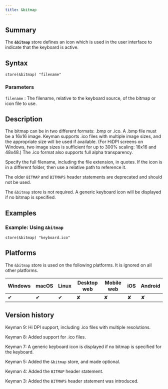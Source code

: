 ```yaml
---
title: &bitmap
---
```

  
## Summary

The **`&bitmap`** store defines an icon which is used in the user
interface to indicate that the keyboard is active.

## Syntax

```
store(&bitmap) "filename"
```

### Parameters

`filename`
:   The filename, relative to the keyboard source, of the bitmap or icon
    file to use.

## Description

The bitmap can be in two different formats: .bmp or .ico. A .bmp file
must be a 16x16 image. Keyman supports .ico files with multiple image
sizes, and the appropriate size will be used if available. (For HiDPI
screens on Windows, two image sizes is sufficient for up to 300%
scaling: 16x16 and 48x48.) The .ico format also supports full alpha
transparency.

Specify the full filename, including the file extension, in quotes. If
the icon is in a different folder, then use a relative path to reference
it.

The older `BITMAP` and `BITMAPS` header statements are deprecated and
should not be used.

The `&bitmap` store is not required. A generic keyboard icon will be
displayed if no bitmap is specified.

## Examples

### Example: Using `&bitmap`

```
store(&bitmap) "keyboard.ico"
```

## Platforms

The `&bitmap` store is used on the following platforms. It is ignored on
all other platforms.

| Windows | macOS | Linux | Desktop web | Mobile web | iOS | Android |
|---------|-------|-------|-------------|------------|-----|---------|
| ✔       | ✔     | ✔     | ✘           | ✘          | ✘   | ✘       |

## Version history

Keyman 9: Hi DPI support, including .ico files with multiple
resolutions.

Keyman 8: Added support for .ico files.

Keyman 7: A generic keyboard icon is displayed if no bitmap is specified
for the keyboard.

Keyman 5: Added the `&bitmap` store, and made optional.

Keyman 4: Added the `BITMAP` header statement.

Keyman 3: Added the `BITMAPS` header statement was introduced.
